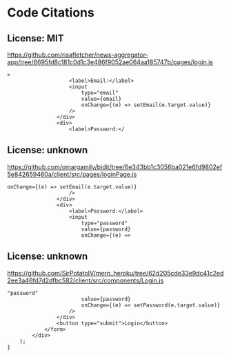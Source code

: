 # Code Citations

## License: MIT
https://github.com/risafletcher/news-aggregator-app/tree/6695fd8c181c0d1c3e486f9052ae064aa185747b/pages/login.js

```
>
                    <label>Email:</label>
                    <input
                        type="email"
                        value={email}
                        onChange={(e) => setEmail(e.target.value)}
                    />
                </div>
                <div>
                    <label>Password:</
```


## License: unknown
https://github.com/omargamily/bidit/tree/6e343bb1c3056ba021e6fd9802ef5e842659460a/client/src/pages/loginPage.js

```
onChange={(e) => setEmail(e.target.value)}
                    />
                </div>
                <div>
                    <label>Password:</label>
                    <input
                        type="password"
                        value={password}
                        onChange={(e) =>
```


## License: unknown
https://github.com/SirPotatoIV/mern_heroku/tree/62d205cde33e9dc41c2ed2ee3a46fd7d2dfbc582/client/src/components/Login.js

```
"password"
                        value={password}
                        onChange={(e) => setPassword(e.target.value)}
                    />
                </div>
                <button type="submit">Login</button>
            </form>
        </div>
    );
}
```

